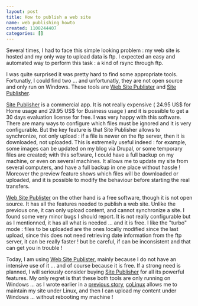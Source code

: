 ```yaml
---
layout: post
title: How to publish a web site
name: web publishing howto
created: 1108244407
categories: []
---
```

Several times, I had to face this simple looking problem : my web site is hosted and my only way to upload data is ftp.
I expected an easy and automated way to perform this task : a kind of rsync through ftp.
<!--break-->
I was quite surprised it was pretty hard to find some appropriate tools. Fortunatly, I could find two ... and unfortunatly, they are not open source and only run on Windows.
These tools are <a href="http://www.cryer.co.uk/downloads/websitepublisher">Web Site Publister</a> and <a href="http://www.sitepublisher.net">Site Publisher</a>.

<a href="http://www.sitepublisher.net">Site Publisher</a> is a commercial app. It is not really expensive ( 24.95 US$ for Home usage and 29.95 US$ for Business usage ) and it is possible to get a 30 days evaluation license for free. I was very happy with this software. There are many ways to configure which files must be ignored and it is very configurable. But the key feature is that Site Publisher allows to synchronize, not only upload : if a file is newer on the ftp server, then it is downloaded, not uploaded.
This is extremelly useful indeed : for example, some images can be updated on my blog via Drupal, or some temporary files are created; with this software, I could have a
full backup on my machine, or even on several machines. It allows me to update my site from several computers, and have a full backup in one place without hassle ! Moreover the preview feature shows which files will be downloaded or uploaded, and it is possible to modify the behaviour before starting the real transfers.

<a href="http://www.cryer.co.uk/downloads/websitepublisher">Web Site Publister</a> on the other hand is a free software, though it is not open source. It has all the features needed to publish a web site. Unlike the previous one, it can only upload content, and cannot synchronize a site. I found some very minor bugs I should report. It is not really configurable but as I mentionned, it has all what is needed ... and it is free. I like the "turbo" mode : files to be uploaded are the ones locally modified since the last upload, since this does not need retrieving date information from the ftp server, it can be really faster ! but be careful, if can be inconsistent and that can get you in trouble !

Today, I am using <a href="http://www.cryer.co.uk/downloads/websitepublisher">Web Site Publister</a>, mainly because I do not have an intensive use of it ... and of course because it is free. If a strong need is planned, I will seriously consider buying <a href="http://www.sitepublisher.net">Site Publisher</a> for all its powerful features.
My only regret is that these both tools are only running on Windows ... as I wrote earlier in a <a href="/blog/?q=en/node/3">previous story</a>, <a href="http://www.colinux.org">coLinux</a> allows me to maintain my site under Linux, and then I can upload my content under Windows ... without rebooting my machine !
